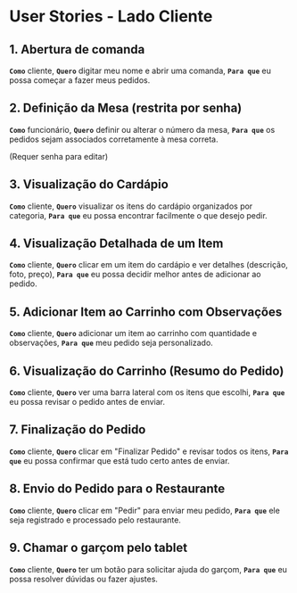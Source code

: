 # User Stories - Lado Cliente

## 1. Abertura de comanda

**`Como`**  cliente,
**`Quero`** digitar meu nome e abrir uma comanda,
**`Para que`** eu possa começar a fazer meus pedidos.

## **2. Definição da Mesa (restrita por senha)**

**`Como`**  funcionário,
**`Quero`** definir ou alterar o número da mesa,
**`Para que`** os pedidos sejam associados corretamente à mesa correta.

(Requer senha para editar)

## 3. Visualização do Cardápio

**`Como`**  cliente,
**`Quero`** visualizar os itens do cardápio organizados por categoria,
**`Para que`** eu possa encontrar facilmente o que desejo pedir.

## **4. Visualização Detalhada de um Item**

**`Como`**  cliente,
**`Quero`** clicar em um item do cardápio e ver detalhes (descrição, foto, preço),
**`Para que`** eu possa decidir melhor antes de adicionar ao pedido.

## **5. Adicionar Item ao Carrinho com Observações**

**`Como`**  cliente,
**`Quero`** adicionar um item ao carrinho com quantidade e observações,
**`Para que`** meu pedido seja personalizado.

## **6. Visualização do Carrinho (Resumo do Pedido)**

**`Como`**  cliente,
**`Quero`** ver uma barra lateral com os itens que escolhi,
**`Para que`** eu possa revisar o pedido antes de enviar.

## 7. Finalização do Pedido

**`Como`**  cliente,
**`Quero`** clicar em "Finalizar Pedido" e revisar todos os itens,
**`Para que`** eu possa confirmar que está tudo certo antes de enviar.

## 8. Envio do Pedido para o Restaurante

**`Como`**  cliente,
**`Quero`** clicar em "Pedir" para enviar meu pedido,
**`Para que`** ele seja registrado e processado pelo restaurante.

## 9. Chamar o garçom pelo tablet

**`Como`**  cliente,
**`Quero`** ter um botão para solicitar ajuda do garçom,
**`Para que`** eu possa resolver dúvidas ou fazer ajustes.